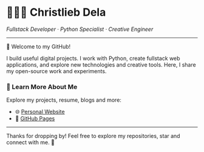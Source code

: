 <h1 align="left">👨🏻‍💻 Christlieb Dela</h1>
<p align="left">
  <i>Fullstack Developer · Python Specialist · Creative Engineer</i>
</p>

---

🚀 Welcome to my GitHub!

I build useful digital projects. I work with Python, create fullstack web applications, and explore new technologies and creative tools. Here, I share my open-source work and experiments.

### 🔗 Learn More About Me

Explore my projects, resume, blogs and more:
- 🌐 [Personal Website](https://christlieb-dela.vercel.app)
- 📂 [GitHub Pages](https://christliebdela.github.io/my_website/)

---

Thanks for dropping by! Feel free to explore my repositories, star and connect with me. 🫶
